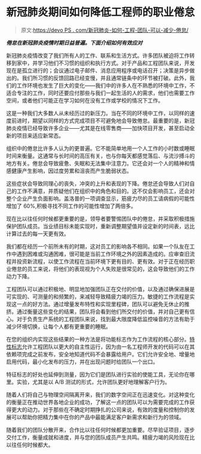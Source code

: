 # 新冠肺炎期间如何降低工程师的职业倦怠

> 原文:[https://devo PS . com/新冠肺炎-如何-工程-团队-可以-减少-倦怠/](https://devops.com/covid-19-how-engineering-teams-can-reduce-burnout/)

***倦怠在新冠肺炎疫情时期日益普遍。下面介绍如何有效应对***

新冠肺炎疫情改变了我们所有人的工作、联系和生活方式。许多团队被迫将工作转移到家中，并学习他们不习惯的组织和执行方式。对于产品和工程团队来说，开发现在是孤立进行的；会议通过电子邮件、消息应用程序或电话召开；决策是异步做出的。我们所习惯的反馈回路已经变慢，并且通常链条中的环节被打破。此外，我们的工作环境也发生了巨大的变化——我们中的许多人在不熟悉的环境中工作，不适合专注的工作，同时还要应付那些与我们一起生活的人的需求，他们也需要工作空间，或者他们可能正在学习如何在没有工作或学校的情况下工作。

这是一种我们大多数人从未经历过的新压力。当在不同的环境中工作，以同样的速度前进时，期望以同样的方式完成项目不可避免地会导致倦怠。最重要的是，新冠肺炎疫情已经导致许多企业——尤其是在线零售商——加快项目开发，甚至启动全新的项目来适应新常态。

组织中的倦怠比许多人认为的更普遍。它不能简单地用一个人工作的小时数或睡眠时间来衡量。这通常与长时间的高压有关，也与你每天都感觉落后、与流沙搏斗的地方有关。倦怠会导致疲惫、失眠和无法集中注意力。它还会对一个人的精神和情感健康产生影响，因过度劳累和沮丧而产生脆弱状态。

这些症状会导致同理心的丧失，冲突的上升和表现的下降。倦怠还会导致人们对自己的工作不满意，并质疑他们在组织中的角色和目的。这不仅会影响员工，还会对整个企业产生负面影响。盖洛普的一项调查显示，筋疲力尽的员工请病假的可能性增加了 60%,积极寻找不同工作的可能性增加了两倍多。

现在比以往任何时候都更重要的是，领导者要警惕团队中的倦怠，并采取积极措施保护团队成员。当业绩目标未能实现时，重新调整期望值并设定新的时间表，远比计算过去的每一天更有效。

我们都在经历一个前所未有的时期，这对员工的影响各不相同。如果一个队友在工作中遇到困难或沟通困难，很可能是当前工作环境之外的因素造成的。应审查旧流程并投资新流程，以使工作流程在当前环境下更有目的、更有效。对于正在经历职业倦怠的员工来说，将他们的表现视为个人失败是很常见的，这会导致他们的工作动力下降。

工程团队可以通过积极地、明显地加强团队正在交付的价值，以及通过确保进展是可实现的、可测量的和频繁的，来减轻导致精疲力竭的压力。敏捷的工作流程是实现这一点的好方法。通过增量发布特性和实现里程碑，团队可以避免无休止的推挤。通过衡量这些变化的结果，团队将会看到他们所交付的价值，并对自己更有信心。对于负责生产系统的工程团队来说，找到最大限度降低监控噪音的方法有助于减少环境切换，让每个人都有更重要的睡眠。

在您的组织内实现这些结果的一种方法是将功能标志作为工作流程的核心部分。[特性标志](https://www.split.io/glossary/feature-flags/)允许工程团队以更大的自主性运行，因为由一名工程师开发的代码可以在其依赖项完成之前发布，安全地知道代码不会暴露给用户。它们允许安全地、增量地启用代码，最小化发布的压力，并在出现问题时给团队一个出口。

特征标志的好处也延伸到测量，因为它们是团队进行实验的使能工具，无论你在哪里。实验，尤其是以 A/B 测试的形式，允许团队更好地理解客户行为。

随着人们将自己与物理空间隔离开来，我们的数字空间正在迅速变化。对这种变化的衡量正在推动世界各地企业的成功，了解这一点的团队可以为需要完成的工作获得更大的动力。对于那些在不确定时期挣扎的公司来说，有效的度量和控制你的发展可以帮助你把精力集中在你的产品中最能满足客户新需求和新行为的领域。

随着我们的团队分散开来，合作比以往任何时候都更加重要。尽早验证项目，逐步交付工作，衡量成就和进度，并与您的团队成员产生共鸣。精疲力竭的风险现在比以往任何时候都大。